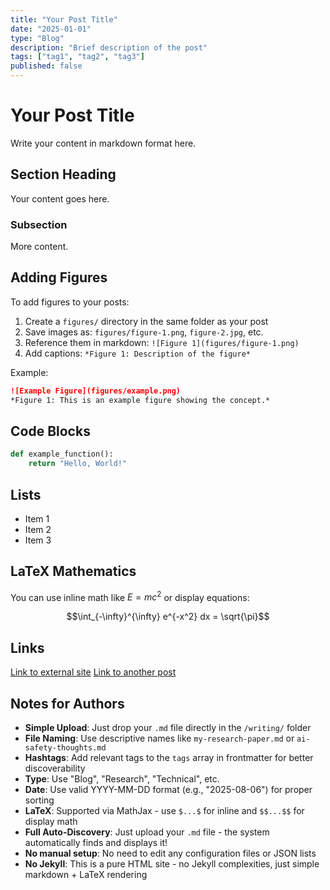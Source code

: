 ```yaml
---
title: "Your Post Title"
date: "2025-01-01"
type: "Blog"
description: "Brief description of the post"
tags: ["tag1", "tag2", "tag3"]
published: false
---
```


# Your Post Title

Write your content in markdown format here.

## Section Heading

Your content goes here.

### Subsection

More content.

## Adding Figures

To add figures to your posts:

1. Create a `figures/` directory in the same folder as your post
2. Save images as: `figures/figure-1.png`, `figure-2.jpg`, etc.
3. Reference them in markdown: `![Figure 1](figures/figure-1.png)`
4. Add captions: `*Figure 1: Description of the figure*`

Example:
```markdown
![Example Figure](figures/example.png)
*Figure 1: This is an example figure showing the concept.*
```

## Code Blocks

```python
def example_function():
    return "Hello, World!"
```

## Lists

- Item 1
- Item 2
- Item 3

## LaTeX Mathematics

You can use inline math like $E = mc^2$ or display equations:

$$\int_{-\infty}^{\infty} e^{-x^2} dx = \sqrt{\pi}$$

## Links

[Link to external site](https://example.com)
[Link to another post](../2024-01-01/another-post)

## Notes for Authors

- **Simple Upload**: Just drop your `.md` file directly in the `/writing/` folder
- **File Naming**: Use descriptive names like `my-research-paper.md` or `ai-safety-thoughts.md`
- **Hashtags**: Add relevant tags to the `tags` array in frontmatter for better discoverability
- **Type**: Use "Blog", "Research", "Technical", etc.
- **Date**: Use valid YYYY-MM-DD format (e.g., "2025-08-06") for proper sorting
- **LaTeX**: Supported via MathJax - use `$...$` for inline and `$$...$$` for display math
- **Full Auto-Discovery**: Just upload your `.md` file - the system automatically finds and displays it!
- **No manual setup**: No need to edit any configuration files or JSON lists
- **No Jekyll**: This is a pure HTML site - no Jekyll complexities, just simple markdown + LaTeX rendering